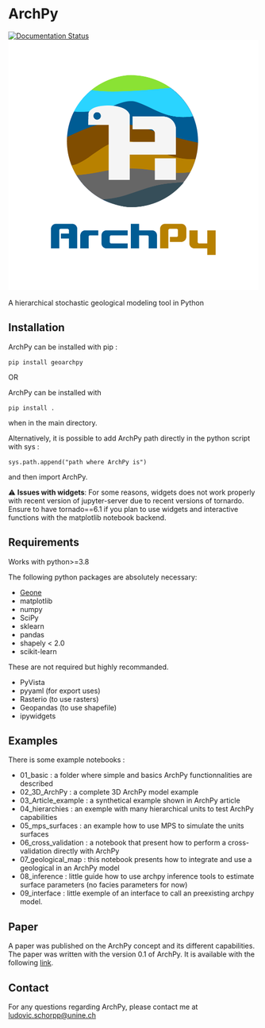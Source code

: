 # ArchPy
[![Documentation Status](https://readthedocs.org/projects/archpy/badge/?version=latest)](https://archpy.readthedocs.io/en/latest/?badge=latest)
![logo](./sphinx_build/source/figures/logo_web.png)

A hierarchical stochastic geological modeling tool in Python


## Installation

ArchPy can be installed with pip :

```
pip install geoarchpy
```

OR 

ArchPy can be installed with 
```
pip install .
```
when in the main directory.

Alternatively, it is possible to add ArchPy path directly in the python script with sys :
```
sys.path.append("path where ArchPy is") 
```
and then import ArchPy.

:warning: **Issues with widgets**: For some reasons, widgets does not work properly with recent version of jupyter-server due to recent versions of tornardo. Ensure to have tornado==6.1 if you plan to use widgets and interactive functions with the matplotlib notebook backend. 

## Requirements

Works with python>=3.8

The following python packages are absolutely necessary:
   - [Geone](https://github.com/randlab/geone)
   - matplotlib
   - numpy
   - SciPy
   - sklearn
   - pandas
   - shapely < 2.0
   - scikit-learn

These are not required but highly recommanded.
   - PyVista
   - pyyaml (for export uses)
   - Rasterio (to use rasters)
   - Geopandas (to use shapefile)
   - ipywidgets
   
 ## Examples
 There is some example notebooks :
 - 01_basic : a folder where simple and basics ArchPy functionnalities are described 
 - 02_3D_ArchPy : a complete 3D ArchPy model example
 - 03_Article_example : a synthetical example shown in ArchPy article
 - 04_hierarchies : an exemple with many hierarchical units to test ArchPy capabilities
 - 05_mps_surfaces : an example how to use MPS to simulate the units surfaces
 - 06_cross_validation : a notebook that present how to perform a cross-validation directly with ArchPy
 - 07_geological_map : this notebook presents how to integrate and use a geological in an ArchPy model
 - 08_inference : little guide how to use archpy inference tools to estimate surface parameters (no facies parameters for now)
 - 09_interface : little exemple of an interface to call an preexisting archpy model.
 
 ## Paper
 A paper was published on the ArchPy concept and its different capabilities.
 The paper was written with the version 0.1 of ArchPy.
 It is available with the following [link](https://www.frontiersin.org/articles/10.3389/feart.2022.884075/).

 ## Contact
 For any questions regarding ArchPy, please contact me at <ludovic.schorpp@unine.ch>
